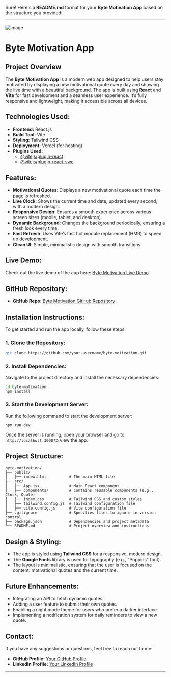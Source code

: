 Sure! Here's a **README.md** format for your **Byte Motivation App** based on the structure you provided:

---
![image](https://github.com/user-attachments/assets/9467eda0-013d-47b5-95c0-c70b37d4a4ab)
# **Byte Motivation App**

## **Project Overview**
The **Byte Motivation App** is a modern web app designed to help users stay motivated by displaying a new motivational quote every day and showing the live time with a beautiful background. The app is built using **React** and **Vite** for fast development and a seamless user experience. It’s fully responsive and lightweight, making it accessible across all devices.

## **Technologies Used:**
- **Frontend:** React.js
- **Build Tool:** Vite
- **Styling:** Tailwind CSS
- **Deployment:** Vercel (for hosting)
- **Plugins Used:** 
   - [@vitejs/plugin-react](https://github.com/vitejs/vite-plugin-react/blob/main/packages/plugin-react/README.md)
   - [@vitejs/plugin-react-swc](https://github.com/vitejs/vite-plugin-react-swc)

## **Features:**
- **Motivational Quotes**: Displays a new motivational quote each time the page is refreshed.
- **Live Clock**: Shows the current time and date, updated every second, with a modern design.
- **Responsive Design**: Ensures a smooth experience across various screen sizes (mobile, tablet, and desktop).
- **Dynamic Background**: Changes the background periodically, ensuring a fresh look every time.
- **Fast Refresh**: Uses Vite’s fast hot module replacement (HMR) to speed up development.
- **Clean UI**: Simple, minimalistic design with smooth transitions.

## **Live Demo:**
Check out the live demo of the app here: [Byte Motivation Live Demo](https://byte-motivation.vercel.app)

## **GitHub Repository:**
- **GitHub Repo**: [Byte Motivation GitHub Repository](https://github.com/your-username/byte-motivation)

## **Installation Instructions:**
To get started and run the app locally, follow these steps:

### **1. Clone the Repository:**
```bash
git clone https://github.com/your-username/byte-motivation.git
```

### **2. Install Dependencies:**
Navigate to the project directory and install the necessary dependencies:
```bash
cd byte-motivation
npm install
```

### **3. Start the Development Server:**
Run the following command to start the development server:
```bash
npm run dev
```

Once the server is running, open your browser and go to `http://localhost:3000` to view the app.

## **Project Structure:**
```
byte-motivation/
├── public/
│   ├── index.html          # The main HTML file
├── src/
│   ├── App.jsx             # Main React component
│   ├── components/         # Contains reusable components (e.g., Clock, Quote)
│   ├── index.css           # Tailwind CSS and custom styles
│   ├── tailwind.config.js  # Tailwind configuration file
│   ├── vite.config.js      # Vite configuration file
├── .gitignore              # Specifies files to ignore in version control
├── package.json            # Dependencies and project metadata
└── README.md               # Project overview and instructions
```

## **Design & Styling:**
- The app is styled using **Tailwind CSS** for a responsive, modern design.
- The **Google Fonts** library is used for typography (e.g., "Poppins" font).
- The layout is minimalistic, ensuring that the user is focused on the content: motivational quotes and the current time.

## **Future Enhancements:**
- Integrating an API to fetch dynamic quotes.
- Adding a user feature to submit their own quotes.
- Enabling a night mode theme for users who prefer a darker interface.
- Implementing a notification system for daily reminders to view a new quote.

## **Contact:**
If you have any suggestions or questions, feel free to reach out to me:
- **GitHub Profile:** [Your GitHub Profile](https://github.com/Kameshnic )
- **LinkedIn Profile:** [Your LinkedIn Profile](www.linkedin.com/in/kamesh-s-b71359271 )

---


